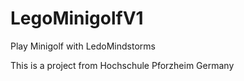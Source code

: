LegoMinigolfV1
==============

Play Minigolf with LedoMindstorms


This is a project from Hochschule Pforzheim Germany
